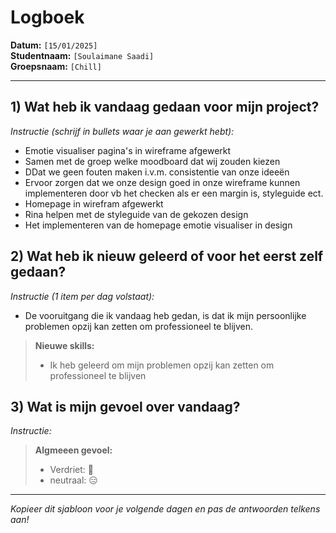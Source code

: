 # Logboek

**Datum:** `[15/01/2025]`  
**Studentnaam:** `[Soulaimane Saadi]`  
**Groepsnaam:** `[Chill]`

---

## 1) Wat heb ik vandaag gedaan voor mijn project?

_Instructie (schrijf in bullets waar je aan gewerkt hebt):_

- Emotie visualiser pagina's in wireframe afgewerkt
- Samen met de groep welke moodboard dat wij zouden kiezen
- DDat we geen fouten maken i.v.m. consistentie van onze ideeën
- Ervoor zorgen dat we onze design goed in onze wireframe kunnen implementeren door vb het checken als er een margin is, styleguide ect.
- Homepage in wirefram afgewerkt
- Rina helpen met de styleguide van de gekozen design
- Het implementeren van de homepage emotie visualiser in design

## 2) Wat heb ik nieuw geleerd of voor het eerst zelf gedaan?

_Instructie (1 item per dag volstaat):_

- De vooruitgang die ik vandaag heb gedan, is dat ik mijn
  persoonlijke problemen opzij kan zetten om professioneel te blijven.

> **Nieuwe skills:**
>
> - Ik heb geleerd om mijn problemen opzij kan zetten om professioneel te blijven

## 3) Wat is mijn gevoel over vandaag?

_Instructie:_

> **Algmeeen gevoel:**
>
> - Verdriet: 🚗
> - neutraal: 😑

---

_Kopieer dit sjabloon voor je volgende dagen en pas de antwoorden telkens aan!_
